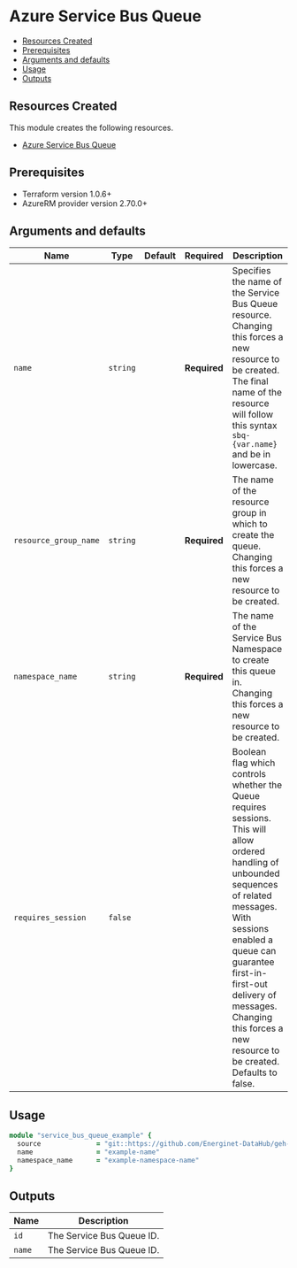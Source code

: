 # Azure Service Bus Queue

- [Resources Created](#resources-created)
- [Prerequisites](#prerequisites)
- [Arguments and defaults](#arguments-and-defaults)
- [Usage](#usage)
- [Outputs](#outputs)

## Resources Created

This module creates the following resources.

- [Azure Service Bus Queue](https://registry.terraform.io/providers/hashicorp/azurerm/latest/docs/resources/service_bus_queue)

## Prerequisites

- Terraform version 1.0.6+
- AzureRM provider version 2.70.0+

## Arguments and defaults

| Name | Type | Default | Required | Description |
|-|-|-|-|-|
| `name` | `string` | | **Required** | Specifies the name of the Service Bus Queue resource. Changing this forces a new resource to be created. The final name of the resource will follow this syntax `sbq-{var.name}` and be in lowercase. |
| `resource_group_name` | `string` | | **Required** | The name of the resource group in which to create the queue. Changing this forces a new resource to be created. |
| `namespace_name` | `string` | | **Required** | The name of the Service Bus Namespace to create this queue in. Changing this forces a new resource to be created. |
| `requires_session` | `false` | | | Boolean flag which controls whether the Queue requires sessions. This will allow ordered handling of unbounded sequences of related messages. With sessions enabled a queue can guarantee first-in-first-out delivery of messages. Changing this forces a new resource to be created. Defaults to false. |

## Usage

```ruby
module "service_bus_queue_example" { 
  source              = "git::https://github.com/Energinet-DataHub/geh-terraform-modules.git//azure/service_bus-queue?ref=5.1.0"
  name                = "example-name"
  namespace_name      = "example-namespace-name"
}
```

## Outputs

| Name | Description |
|-|-|
| `id` | The Service Bus Queue ID. |
| `name` | The Service Bus Queue ID. |
